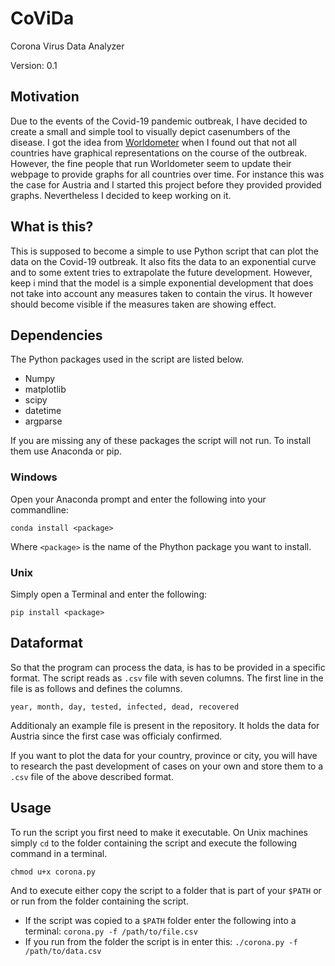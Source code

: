 # CoViDa
Corona Virus Data Analyzer

Version: 0.1

## Motivation
Due to the events of the Covid-19 pandemic outbreak, I have decided to create a small and simple tool 
to visually depict casenumbers of the disease. I got the idea from [Worldometer](https://www.worldometers.info/coronavirus/)
when I found out that not all countries have graphical representations on the course of the outbreak.
However, the fine people that run Worldometer seem to update their webpage to provide graphs for all
countries over time. For instance this was the case for Austria and I started this project before they 
provided provided graphs. Nevertheless I decided to keep working on it.

## What is this?
This is supposed to become a simple to use Python script that can plot the data on the Covid-19 outbreak.
It also fits the data to an exponential curve and to some extent tries to extrapolate the future development.
However, keep i mind that the model is a simple exponential development that does not take into account
any measures taken to contain the virus. It however should become visible if the measures taken are showing
effect.

## Dependencies
The Python packages used in the script are listed below.
- Numpy
- matplotlib
- scipy
- datetime
- argparse

If you are missing any of these packages the script will not run. To install them use Anaconda or pip.

### Windows
Open your Anaconda prompt and enter the following into your commandline:
```
conda install <package>
```
Where `<package>` is the name of the Phython package you want to install.

### Unix
Simply open a Terminal and enter the following:
```
pip install <package>
```
## Dataformat
So that the program can process the data, is has to be provided in a specific format. The script reads
as `.csv` file with seven columns. The first line in the file is as follows and defines the columns.
```
year, month, day, tested, infected, dead, recovered
```
Additionaly an example file is present in the repository. It holds the data for Austria since the 
first case was officialy confirmed.

If you want to plot the data for your country, province or city, you will have to research the past
development of cases on your own and store them to a `.csv` file of the above described format. 

## Usage
To run the script you first need to make it executable. On Unix machines simply `cd` to the folder 
containing the script and execute the following command in a terminal.
```
chmod u+x corona.py
```
And to execute either copy the script to a folder that is part of your `$PATH` or or run from the 
folder containing the script.
- If the script was copied to a `$PATH` folder enter the following into a terminal: `corona.py -f /path/to/file.csv`
- If you run from the folder the script is in enter this: `./corona.py -f /path/to/data.csv`
